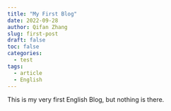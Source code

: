 ```yaml
---
title: "My First Blog"
date: 2022-09-28
author: Qifan Zhang
slug: first-post
draft: false
toc: false
categories:
  - test
tags:
  - article
  - English
---
```


This is my very first English Blog, but nothing is there.